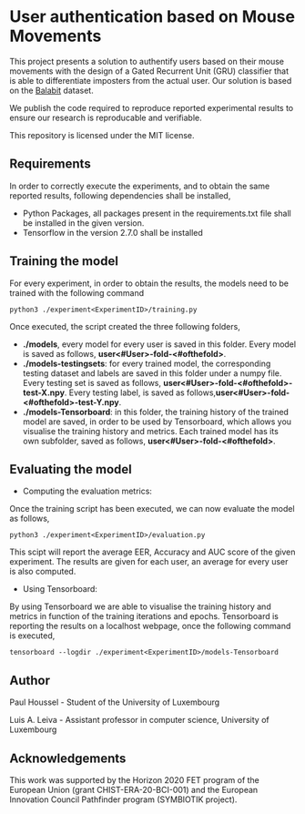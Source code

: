 # User authentication based on Mouse Movements  
This project presents a solution to authentify users based on their mouse movements with the design of a 
Gated Recurrent Unit (GRU) classifier that is able to differentiate imposters from the actual user.
Our solution is based on the [Balabit](https://github.com/balabit/Mouse-Dynamics-Challenge) dataset.

We publish the code required to reproduce reported experimental results to ensure our research is reproducable and verifiable.

This repository is licensed under the MIT license.
## Requirements
In order to correctly execute the experiments, and to obtain the same reported results, following dependencies shall be installed,

- Python Packages, all packages present in the requirements.txt file shall be installed in the given version.
- Tensorflow in the version 2.7.0 shall be installed

## Training the model
For every experiment, in order to obtain the results, the models need to be trained with the following command

```python3 ./experiment<ExperimentID>/training.py```

Once executed, the script created the three following folders,
- **./models**, every model for every user is saved in this folder. Every model is saved as follows, **user<#User>-fold-<#ofthefold>**.
- **./models-testingsets**: for every trained model, the corresponding testing dataset and labels are saved in this folder under a numpy file. Every testing set is saved as follows, **user<#User>-fold-<#ofthefold>-test-X.npy**. Every testing label, is saved as follows,**user<#User>-fold-<#ofthefold>-test-Y.npy**.
- **./models-Tensorboard**: in this folder, the training history of the trained model are saved, in order to be used by Tensorboard, which allows you visualise the training history and metrics. Each trained model has its own subfolder, saved as follows, **user<#User>-fold-<#ofthefold>**.
## Evaluating the model

- Computing the evaluation metrics: 

Once the training script has been executed, we can now evaluate the model as follows, 

```python3 ./experiment<ExperimentID>/evaluation.py```

This scipt will report the average EER, Accuracy and AUC score of the given experiment. The results are given for each user, an average for every user is also computed. 

- Using Tensorboard:

By using Tensorboard we are able to visualise the training history and metrics in function of the training iterations and epochs. 
Tensorboard is reporting the results on a localhost webpage, once the following command is executed,

```tensorboard --logdir ./experiment<ExperimentID>/models-Tensorboard```

## Author

Paul Houssel - Student of the University of Luxembourg

Luis A. Leiva - Assistant professor in computer science, University of Luxembourg

## Acknowledgements 

This work was supported by the Horizon 2020 FET program of the European Union (grant CHIST-ERA-20-BCI-001) and the European Innovation Council Pathfinder program (SYMBIOTIK project).

